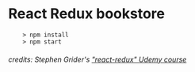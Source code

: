 # React Redux bookstore

```
	> npm install
	> npm start
```


###### credits: Stephen Grider's ["react-redux" Udemy course](https://www.udemy.com/react-redux/)
